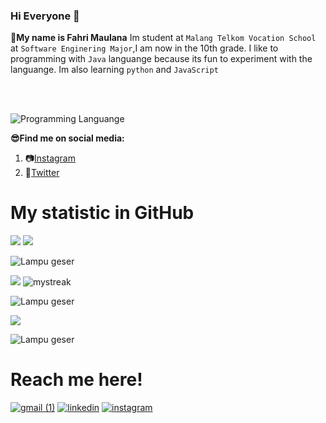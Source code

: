 ### Hi Everyone 👋

**👦My name is Fahri Maulana** Im student at `Malang Telkom Vocation School` at `Software Enginering Major`,I am now in the 10th grade.
I like to programming with `Java` languange because its fun to experiment with the languange. Im also learning `python` and `JavaScript`


<br>
<br>


![Programming Languange](https://user-images.githubusercontent.com/88439222/165743208-089d9b11-0557-49aa-a1c7-536e4e9cdaf2.png)


**😎Find me on social media:**

1. 📷[Instagram](https://instagram.com/iniakunfahri)
2. 🦆[Twitter](https://twitter.com/fahri_NFT)

# My statistic in GitHub
![](https://github-profile-summary-cards.vercel.app/api/cards/repos-per-language?username=fahrimaulanaa&theme=github_dark)
![](https://github-profile-summary-cards.vercel.app/api/cards/most-commit-language?username=fahrimaulanaa&theme=github_dark)

![Lampu geser](https://user-images.githubusercontent.com/88439222/164865523-76e64f6a-277c-4020-9661-4804e4392323.gif)

![](https://github-readme-stats.vercel.app/api?username=fahrimaulanaa&show_icons=true&theme=github_dark)
<img src="https://github-readme-streak-stats.herokuapp.com/?user=fahrimaulanaa&theme=tokyonight_duo" alt="mystreak"/>

![Lampu geser](https://user-images.githubusercontent.com/88439222/164865523-76e64f6a-277c-4020-9661-4804e4392323.gif)

[![](https://activity-graph.herokuapp.com/graph?username=fahrimaulanaa&theme=react-dark)](AkuraDiary)

![Lampu geser](https://user-images.githubusercontent.com/88439222/164865715-a1ad8c93-86a1-47a6-a075-4e4ce656dbe0.gif)


# Reach me here!

[![gmail (1)](https://user-images.githubusercontent.com/88439222/164863647-0b23b324-9813-4f04-b553-5532f968e184.png)](mailto:fahri_ghazali_30rpl@student.smktelkom-mlg.sch.id)
[![linkedin](https://user-images.githubusercontent.com/88439222/164864137-fa87aa8d-4899-4490-931e-333a557eb3a6.png)](https://www.linkedin.com/in/fahri-maulana-51030221a/)
[![instagram](https://user-images.githubusercontent.com/88439222/164864338-dcdf63f5-158c-45c2-953a-f31bd049864d.png)](https://www.instagram.com/iniakunfahri)
